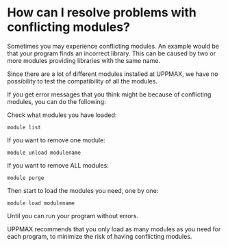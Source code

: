 # How can I resolve problems with conflicting modules?

Sometimes you may experience conflicting modules. An example would be that your program finds an incorrect library. This can be caused by two or more modules providing libraries with the same name.

Since there are a lot of different modules installed at UPPMAX, we have no possibility to test the compatibility of all the modules.

If you get error messages that you think might be because of conflicting modules, you can do the following:

Check what modules you have loaded:

    module list

If you want to remove one module:

    module unload modulename

If you want to remove ALL modules:

    module purge

Then start to load the modules you need, one by one:

    module load modulename

Until you can run your program without errors.

UPPMAX recommends that you only load as many modules as you need for each program, to minimize the risk of having conflicting modules.
